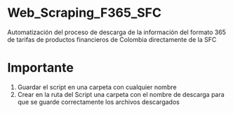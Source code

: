 # Web_Scraping_F365_SFC
 Automatización del proceso de descarga de la información del formato 365 de tarifas de productos financieros de Colombia directamente de la SFC

# Importante
1) Guardar el script en una carpeta con cualquier nombre
2) Crear en la ruta del Script una carpeta con el nombre de descarga para que se guarde correctamente los archivos descargados
